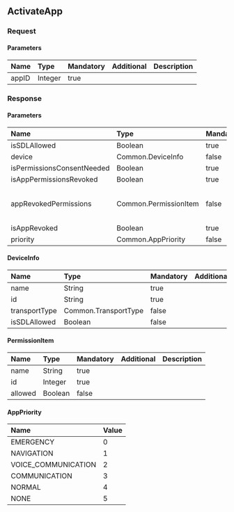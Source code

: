 ## ActivateApp


### Request

#### Parameters

|Name|Type|Mandatory|Additional|Description|
|:---|:---|:--------|:---------|:----------|
|appID|Integer|true|||

### Response

#### Parameters

|Name|Type|Mandatory|Additional|Description|
|:---|:---|:--------|:---------|:----------|
|isSDLAllowed|Boolean|true|||
|device|Common.DeviceInfo|false|||
|isPermissionsConsentNeeded|Boolean|true|||
|isAppPermissionsRevoked|Boolean|true|||
|appRevokedPermissions|Common.PermissionItem|false|array: true<br>minsize: 1<br>maxsize: 100||
|isAppRevoked|Boolean|true|||
|priority|Common.AppPriority|false|||

#### DeviceInfo

|Name|Type|Mandatory|Additional|Description|
|:---|:---|:--------|:---------|:----------|
|name|String|true|||
|id|String|true|||
|transportType|Common.TransportType|false|||
|isSDLAllowed|Boolean|false|||

#### PermissionItem

|Name|Type|Mandatory|Additional|Description|
|:---|:---|:--------|:---------|:----------|
|name|String|true|||
|id|Integer|true|||
|allowed|Boolean|false|||

#### AppPriority

|Name|Value|
|:---|:----|
|EMERGENCY|0|
|NAVIGATION|1|
|VOICE_COMMUNICATION|2|
|COMMUNICATION|3|
|NORMAL|4|
|NONE|5|
